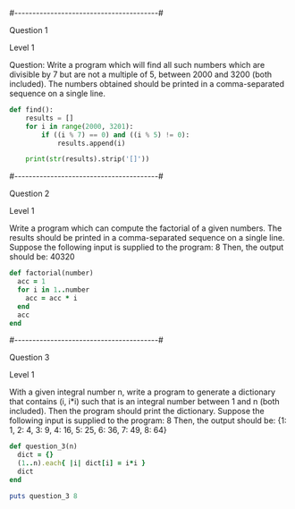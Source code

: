 #----------------------------------------#

Question 1

Level 1

Question:
Write a program which will find all such numbers which are divisible by 7 but are not a multiple of 5,
between 2000 and 3200 (both included).
The numbers obtained should be printed in a comma-separated sequence on a single line.

```python
def find():
    results = []
    for i in range(2000, 3201):
        if ((i % 7) == 0) and ((i % 5) != 0):
            results.append(i)

    print(str(results).strip('[]'))
```

#----------------------------------------#

Question 2

Level 1

Write a program which can compute the factorial of a given numbers.
The results should be printed in a comma-separated sequence on a single line.
Suppose the following input is supplied to the program: 8
Then, the output should be: 40320

```ruby
def factorial(number)
  acc = 1
  for i in 1..number
    acc = acc * i
  end
  acc
end
```

#----------------------------------------#

Question 3

Level 1

With a given integral number n, write a program to generate a dictionary that contains (i, i\*i) such that is an integral number between 1 and n (both included). Then the program should print the dictionary.
Suppose the following input is supplied to the program:
8
Then, the output should be:
{1: 1, 2: 4, 3: 9, 4: 16, 5: 25, 6: 36, 7: 49, 8: 64}

```ruby
def question_3(n)
  dict = {}
  (1..n).each{ |i| dict[i] = i*i }
  dict
end

puts question_3 8
```
